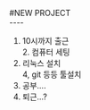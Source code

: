 
#NEW PROJECT
<br>----<br>
1. 10시까지 출근
<br>2. 컴퓨터 세팅<br>
3. 리눅스 설치<br>
4, git 등등 툴설치<br>
5. 공부....<br>
6. 퇴근...?
